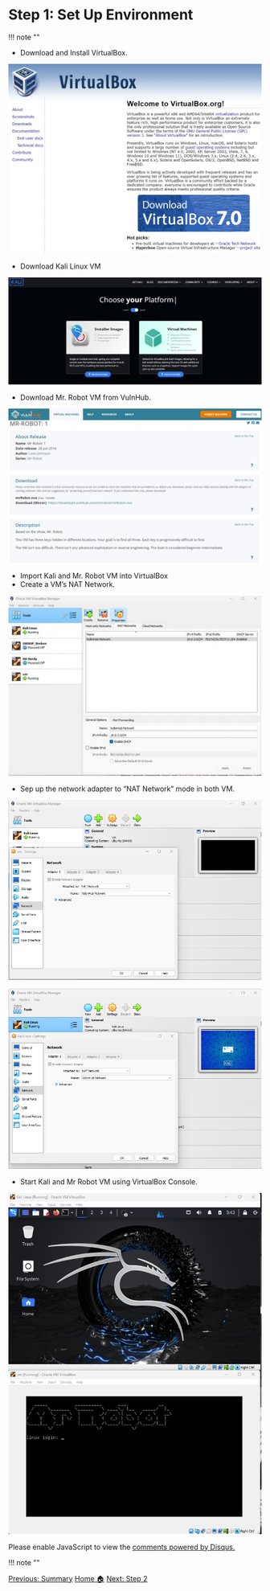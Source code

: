 # **Step 1: Set Up Environment**

!!! note ""

- Download and Install VirtualBox.

![alt text](images/virtualbox1.jpg)

- Download Kali Linux VM

![alt text](images/Kali_Linux.jpg)

- Download Mr. Robot VM from VulnHub.

![alt text](images/VulnHub.jpg)

- Import Kali and  Mr. Robot VM into VirtualBox
- Create a VM’s  NAT Network.

![alt text](images/virtualbox_topaz.jpg)

- Sep up  the network adapter to “NAT Network” mode in both VM.

![alt text](images/VulnHub_nat.jpg)

![alt text](images/kali_nat.jpg)

- Start Kali and Mr Robot VM using VirtualBox Console.

![alt text](images/vms.jpg)







<div id="disqus_thread"></div>
<script>
    /**
    *  RECOMMENDED CONFIGURATION VARIABLES: EDIT AND UNCOMMENT THE SECTION BELOW TO INSERT DYNAMIC VALUES FROM YOUR PLATFORM OR CMS.
    *  LEARN WHY DEFINING THESE VARIABLES IS IMPORTANT: https://disqus.com/admin/universalcode/#configuration-variables    */
    /*
    var disqus_config = function () {
    this.page.url = PAGE_URL;  // Replace PAGE_URL with your page's canonical URL variable
    this.page.identifier = PAGE_IDENTIFIER; // Replace PAGE_IDENTIFIER with your page's unique identifier variable
    };
    */
    (function() { // DON'T EDIT BELOW THIS LINE
    var d = document, s = d.createElement('script');
    s.src = 'https://hcoco1-1.disqus.com/embed.js';
    s.setAttribute('data-timestamp', +new Date());
    (d.head || d.body).appendChild(s);
    })();
</script>
<noscript>Please enable JavaScript to view the <a href="https://disqus.com/?ref_noscript">comments powered by Disqus.</a></noscript>

!!! note ""

<div class="button-container" markdown="1">
<a href="/Career-Simulation-4/1-summary/" class="md-button md-button--primary">Previous: Summary</a>
<a href="/Career-Simulation-4/" class="md-button md-button--secondary">Home 🏠</a>
<a href="/Career-Simulation-4/challenge_2/" class="md-button md-button--primary">Next: Step 2</a>
</div>




